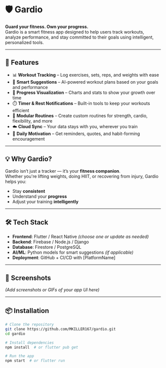# 🛡️ Gardio

**Guard your fitness. Own your progress.**  
Gardio is a smart fitness app designed to help users track workouts, analyze performance, and stay committed to their goals using intelligent, personalized tools.

---

## 🚀 Features

- 📊 **Workout Tracking** – Log exercises, sets, reps, and weights with ease  
- 🧠 **Smart Suggestions** – AI-powered workout plans based on your goals and performance  
- 🔁 **Progress Visualization** – Charts and stats to show your growth over time  
- ⏱️ **Timer & Rest Notifications** – Built-in tools to keep your workouts efficient  
- 🧩 **Modular Routines** – Create custom routines for strength, cardio, flexibility, and more  
- ☁️ **Cloud Sync** – Your data stays with you, wherever you train  
- 📅 **Daily Motivation** – Get reminders, quotes, and habit-forming encouragement

---

## 💡 Why Gardio?

Gardio isn’t just a tracker — it’s your **fitness companion**.  
Whether you're lifting weights, doing HIIT, or recovering from injury, Gardio helps you:
- Stay **consistent**
- Understand your **progress**
- Adjust your training **intelligently**

---

## 🛠️ Tech Stack

- **Frontend**: Flutter / React Native *(choose one or update as needed)*
- **Backend**: Firebase / Node.js / Django
- **Database**: Firestore / PostgreSQL
- **AI/ML**: Python models for smart suggestions *(if applicable)*
- **Deployment**: GitHub + CI/CD with [PlatformName]

---

## 📱 Screenshots
_(Add screenshots or GIFs of your app UI here)_

---

## 📦 Installation

```bash
# Clone the repository
git clone https://github.com/MKILLER167/gardio.git
cd gardio

# Install dependencies
npm install  # or flutter pub get

# Run the app
npm start  # or flutter run
